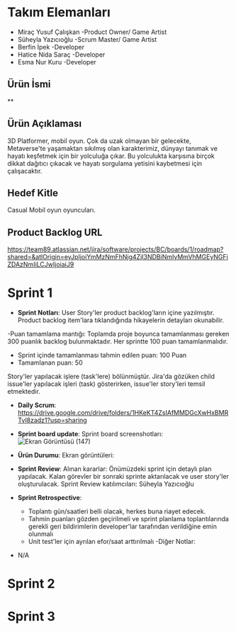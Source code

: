 # Takım Elemanları
  - Miraç Yusuf Çalışkan -Product Owner/ Game Artist
  - Süheyla Yazıcıoğlu -Scrum Master/ Game Artist
  - Berfin İpek -Developer
  - Hatice Nida Saraç -Developer
  - Esma Nur Kuru -Developer
 ## Ürün İsmi
**

## Ürün Açıklaması
3D Platformer, mobil oyun.
Çok da uzak olmayan bir gelecekte, Metaverse'te yaşamaktan sıkılmış olan karakterimiz, dünyayı tanımak ve hayatı keşfetmek için bir yolculuğa çıkar. Bu yolculukta karşısına birçok dikkat dağıtıcı çıkacak ve hayatı sorgulama yetisini kaybetmesi için çalışacaktır.
## Hedef Kitle
Casual Mobil oyun oyuncuları.
## Product Backlog URL
https://team89.atlassian.net/jira/software/projects/BC/boards/1/roadmap?shared=&atlOrigin=eyJpIjoiYmMzNmFhNjg4ZjI3NDBiNmIyMmVhMGEyNGFjZDAzNmIiLCJwIjoiaiJ9
# Sprint 1
- **Sprint Notları**: User Story'ler product backlog'ların içine yazılmıştır. Product backlog item'lara tıklandığında hikayelerin detayları okunabilir.

-Puan tamamlama mantığı: Toplamda proje boyunca tamamlanması gereken 300 puanlık backlog bulunmaktadır. Her sprintte 100 puan tamamlanmalıdır.

- Sprint içinde tamamlanması tahmin edilen puan: 100 Puan
- Tamamlanan puan: 50

Story'ler yapılacak işlere (task'lere) bölünmüştür. Jira'da gözüken child issue'ler yapılacak işleri (task) gösterirken, issue'ler story'leri temsil etmektedir.

- **Daily Scrum**: https://drive.google.com/drive/folders/1HKeKT4ZsIAfMMDGcXwHxBMRTvl8zadz1?usp=sharing

- **Sprint board update**: Sprint board screenshotları:
![Ekran Görüntüsü (147)](https://user-images.githubusercontent.com/104697864/167311892-26496154-0461-4a61-ad52-eff4c28a8c10.png)

- **Ürün Durumu**: Ekran görüntüleri:
- **Sprint Review**: Alınan kararlar: Önümüzdeki sprint için detaylı plan yapılacak. Kalan görevler bir sonraki sprinte aktarılacak ve user story'ler oluşturulacak. Sprint Review katılımcıları: Süheyla Yazıcıoğlu

- **Sprint Retrospective**:

  * Toplantı gün/saatleri belli olacak, herkes buna riayet edecek.
  * Tahmin puanları gözden geçirilmeli ve sprint planlama toplantılarında gerekli geri bildirimlerin developer'lar tarafından verildiğine emin olunmalı
  * Unit test'ler için ayrılan efor/saat arttırılmalı
-Diğer Notlar: 

- N/A
# Sprint 2
# Sprint 3
